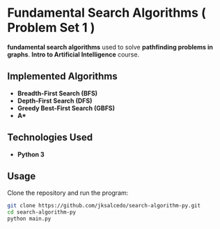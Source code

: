 # Fundamental Search Algorithms ( Problem Set 1 )

**fundamental search algorithms** used to solve **pathfinding problems in graphs**. **Intro to Artificial Intelligence** course.

## Implemented Algorithms
- **Breadth-First Search (BFS)**
- **Depth-First Search (DFS)**
- **Greedy Best-First Search (GBFS)**
- **A\***

## Technologies Used
- **Python 3**

## Usage
Clone the repository and run the program:

```bash
git clone https://github.com/jksalcedo/search-algorithm-py.git
cd search-algorithm-py
python main.py
```
